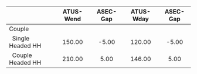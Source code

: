 
|                      |    ATUS-Wend |     ASEC-Gap |    ATUS-Wday |     ASEC-Gap |
| -------------------- | :----------: | :----------: | :----------: | :----------: |
| Couple               |              |              |              |              |
| &nbsp;&nbsp;Single Headed HH |       150.00 |        -5.00 |       120.00 |        -5.00 |
| &nbsp;&nbsp;Couple Headed HH |       210.00 |         5.00 |       146.00 |         5.00 |

